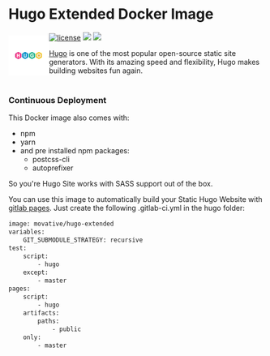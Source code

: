 # Hugo Extended Docker Image
<img src="https://raw.githubusercontent.com/movative/hugo-extended-docker/main/hugo.png" alt="HUGO Icon" align="left" height="80" width="80" vspace="6"/>

[![license](https://img.shields.io/badge/license-MIT-green.svg)](https://github.com/movative/platformio-core-docker/blob/main/LICENSE)
[![](https://images.microbadger.com/badges/image/movative/hugo-extended.svg)](https://microbadger.com/images/movative/hugo-extended "Get your own image badge on microbadger.com")
[![](https://images.microbadger.com/badges/version/movative/hugo-extended.svg)](https://microbadger.com/images/movative/hugo-extended "Get your own version badge on microbadger.com")

[Hugo](https://gohugo.io/) is one of the most popular open-source static site generators. With its amazing speed and flexibility, Hugo makes building websites fun again.<br><br>

### Continuous Deployment
This Docker image also comes with:
- npm
- yarn
- and pre installed npm packages:
    -  postcss-cli
    -  autoprefixer

So you're Hugo Site works with SASS support out of the box.

You can use this image to automatically build your Static Hugo Website with [gitlab pages](https://docs.gitlab.com/ee/user/project/pages/).
Just create the following .gitlab-ci.yml in the hugo folder:
```
image: movative/hugo-extended
variables:
    GIT_SUBMODULE_STRATEGY: recursive
test:
    script:
        - hugo
    except:
        - master
pages:
    script:
        - hugo
    artifacts:
        paths:
            - public
    only:
	    - master
```
